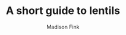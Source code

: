 ---
title: A short guide to lentils
author: Madison Fink
layout: /layouts/article.njk
txcolor: '#FFED4F'
bgcolor: '#ad8516'
---